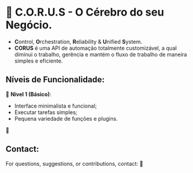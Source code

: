 # 🦗 C.O.R.U.S - O Cérebro do seu Negócio.

- **C**ontrol, **O**rchestration, **R**eliability & **U**nified **S**ystem.
- **CORUS** é uma API de automação totalmente customizável, a qual diminui o trabalho, gerência e mantém o fluxo de trabalho de maneira simples e eficiente.

## Níveis de Funcionalidade:

🔨 **Nível 1 (Básico)**:

- Interface minimalista e funcional;
- Executar tarefas simples;
- Pequena variedade de funções e plugins.

🚧

## Contact:

For questions, suggestions, or contributions, contact: 🚧
